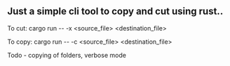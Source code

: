 Just a simple cli tool to copy and cut using rust.. 
-
To cut: cargo run -- -x <source_file> <destination_file>

To copy: cargo run -- -c <source_file> <destination_file>

Todo - copying of folders, verbose mode 
